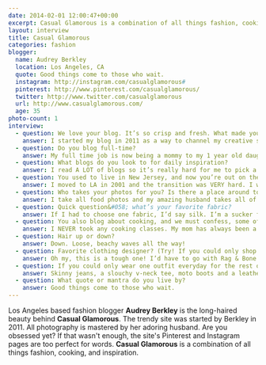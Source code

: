 ```yaml
---
date: 2014-02-01 12:00:47+00:00
excerpt: Casual Glamorous is a combination of all things fashion, cooking, and inspiration.
layout: interview
title: Casual Glamorous
categories: fashion
blogger:
  name: Audrey Berkley
  location: Los Angeles, CA
  quote: Good things come to those who wait.
  instagram: http://instagram.com/casualglamorous#
  pinterest: http://www.pinterest.com/casualglamorous/
  twitter: http://www.twitter.com/casualglamorous
  url: http://www.casualglamorous.com/
  age: 35
photo-count: 1
interview:
  - question: We love your blog. It’s so crisp and fresh. What made you decide to start blogging?
    answer: I started my blog in 2011 as a way to channel my creative side and love for fashion. I loved reading fashion blogs and was inspired to start my own.
  - question: Do you blog full-time?
    answer: My full time job is now being a mommy to my 1 year old daughter. I love blogging and I try to post 3-4x a week. I would love for my blog to turn into an income producing job!
  - question: What blogs do you look to for daily inspiration?
    answer: I read A LOT of blogs so it’s really hard for me to pick a few. I really love street style blogs and of course Pinterest. Some of the street style blogs I like are The Sartorialist, and Carolines Mode.
  - question: You used to live in New Jersey, and now you’re out on the west coast! Was the switch hard? Have you adjusted?
    answer: I moved to LA in 2001 and the transition was VERY hard. I was so young and barely knew anyone out here. I still can’t believe I made such a huge (and far!) move at such a young age. I met my husband here and had my daughter here. I miss my family on the east coast so much, but my life is here now.
  - question: Who takes your photos for you? Is there a place around town that you always shoot? If so, why that location?
    answer: I take all food photos and my amazing husband takes all of my outfit photos. He’s so supportive of me and my blog. When it comes to the location for my photos, I love a good spray painted wall or an old warehouse for a back drop. I love Brooklyn and those types of backgrounds bring me back there.
  - question: Quick question&#058; what’s your favorite fabric?
    answer: If I had to choose one fabric, I’d say silk. I’m a sucker for a great silk blouse!
  - question: You also blog about cooking, and we must confess, some of your meals look amazing. Did you ever take cooking classes? How did you learn to cook?
    answer: I NEVER took any cooking classes. My mom has always been a great cook and I learned a lot from her. Pinterest also is a source of inspiration for my recipes.
  - question: Hair up or down?
    answer: Down. Loose, beachy waves all the way!
  - question: Favorite clothing designer? (Try! If you could only shop one brand... what would it be?)
    answer: Oh my, this is a tough one! I’d have to go with Rag & Bone. I love a casual/chic/relaxed kind of look and their designs incorporate all of that. Plus, their boots are pretty amazing as well! I could wear head to toe Rag & Bone everyday and be perfectly happy!
  - question: If you could only wear one outfit everyday for the rest of your life, what would it be?
    answer: Skinny jeans, a slouchy v-neck tee, moto boots and a leather jacket. Oh, and a Chanel bag.
  - question: What quote or mantra do you live by?
    answer: Good things come to those who wait.
---
```


Los Angeles based fashion blogger **Audrey Berkley** is the long-haired beauty behind **Casual Glamorous**. The trendy site was started by Berkley in 2011. All photography is mastered by her adoring husband. Are you obsessed yet? If that wasn't enough, the site's Pinterest and Instagram pages are too perfect for words. **Casual Glamorous** is a combination of all things fashion, cooking, and inspiration.